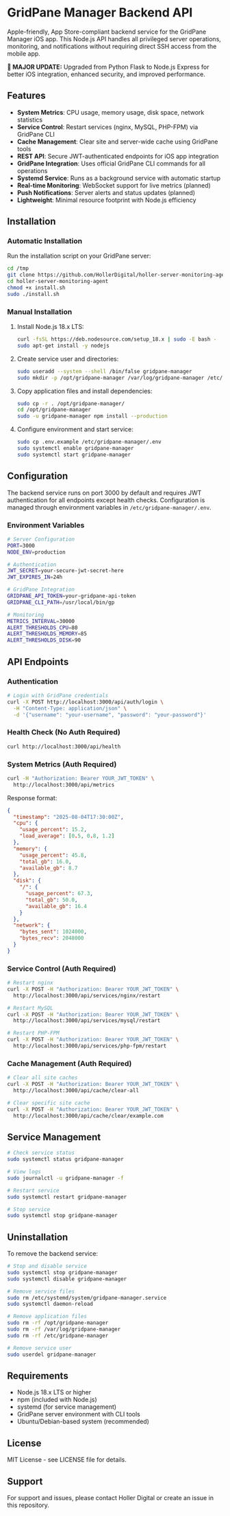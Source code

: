 # GridPane Manager Backend API

Apple-friendly, App Store-compliant backend service for the GridPane Manager iOS app. This Node.js API handles all privileged server operations, monitoring, and notifications without requiring direct SSH access from the mobile app.

**🚀 MAJOR UPDATE:** Upgraded from Python Flask to Node.js Express for better iOS integration, enhanced security, and improved performance.

## Features

- **System Metrics**: CPU usage, memory usage, disk space, network statistics
- **Service Control**: Restart services (nginx, MySQL, PHP-FPM) via GridPane CLI
- **Cache Management**: Clear site and server-wide cache using GridPane tools
- **REST API**: Secure JWT-authenticated endpoints for iOS app integration
- **GridPane Integration**: Uses official GridPane CLI commands for all operations
- **Systemd Service**: Runs as a background service with automatic startup
- **Real-time Monitoring**: WebSocket support for live metrics (planned)
- **Push Notifications**: Server alerts and status updates (planned)
- **Lightweight**: Minimal resource footprint with Node.js efficiency

## Installation

### Automatic Installation

Run the installation script on your GridPane server:

```bash
cd /tmp
git clone https://github.com/HollerDigital/holler-server-monitoring-agent.git
cd holler-server-monitoring-agent
chmod +x install.sh
sudo ./install.sh
```

### Manual Installation

1. Install Node.js 18.x LTS:
   ```bash
   curl -fsSL https://deb.nodesource.com/setup_18.x | sudo -E bash -
   sudo apt-get install -y nodejs
   ```

2. Create service user and directories:
   ```bash
   sudo useradd --system --shell /bin/false gridpane-manager
   sudo mkdir -p /opt/gridpane-manager /var/log/gridpane-manager /etc/gridpane-manager
   ```

3. Copy application files and install dependencies:
   ```bash
   sudo cp -r . /opt/gridpane-manager/
   cd /opt/gridpane-manager
   sudo -u gridpane-manager npm install --production
   ```

4. Configure environment and start service:
   ```bash
   sudo cp .env.example /etc/gridpane-manager/.env
   sudo systemctl enable gridpane-manager
   sudo systemctl start gridpane-manager
   ```

## Configuration

The backend service runs on port 3000 by default and requires JWT authentication for all endpoints except health checks. Configuration is managed through environment variables in `/etc/gridpane-manager/.env`.

### Environment Variables

```bash
# Server Configuration
PORT=3000
NODE_ENV=production

# Authentication
JWT_SECRET=your-secure-jwt-secret-here
JWT_EXPIRES_IN=24h

# GridPane Integration
GRIDPANE_API_TOKEN=your-gridpane-api-token
GRIDPANE_CLI_PATH=/usr/local/bin/gp

# Monitoring
METRICS_INTERVAL=30000
ALERT_THRESHOLDS_CPU=80
ALERT_THRESHOLDS_MEMORY=85
ALERT_THRESHOLDS_DISK=90
```

## API Endpoints

### Authentication
```bash
# Login with GridPane credentials
curl -X POST http://localhost:3000/api/auth/login \
  -H "Content-Type: application/json" \
  -d '{"username": "your-username", "password": "your-password"}'
```

### Health Check (No Auth Required)
```bash
curl http://localhost:3000/api/health
```

### System Metrics (Auth Required)
```bash
curl -H "Authorization: Bearer YOUR_JWT_TOKEN" \
  http://localhost:3000/api/metrics
```

Response format:
```json
{
  "timestamp": "2025-08-04T17:30:00Z",
  "cpu": {
    "usage_percent": 15.2,
    "load_average": [0.5, 0.8, 1.2]
  },
  "memory": {
    "usage_percent": 45.8,
    "total_gb": 16.0,
    "available_gb": 8.7
  },
  "disk": {
    "/": {
      "usage_percent": 67.3,
      "total_gb": 50.0,
      "available_gb": 16.4
    }
  },
  "network": {
    "bytes_sent": 1024000,
    "bytes_recv": 2048000
  }
}
```

### Service Control (Auth Required)
```bash
# Restart nginx
curl -X POST -H "Authorization: Bearer YOUR_JWT_TOKEN" \
  http://localhost:3000/api/services/nginx/restart

# Restart MySQL
curl -X POST -H "Authorization: Bearer YOUR_JWT_TOKEN" \
  http://localhost:3000/api/services/mysql/restart

# Restart PHP-FPM
curl -X POST -H "Authorization: Bearer YOUR_JWT_TOKEN" \
  http://localhost:3000/api/services/php-fpm/restart
```

### Cache Management (Auth Required)
```bash
# Clear all site caches
curl -X POST -H "Authorization: Bearer YOUR_JWT_TOKEN" \
  http://localhost:3000/api/cache/clear-all

# Clear specific site cache
curl -X POST -H "Authorization: Bearer YOUR_JWT_TOKEN" \
  http://localhost:3000/api/cache/clear/example.com
```

## Service Management

```bash
# Check service status
sudo systemctl status gridpane-manager

# View logs
sudo journalctl -u gridpane-manager -f

# Restart service
sudo systemctl restart gridpane-manager

# Stop service
sudo systemctl stop gridpane-manager
```

## Uninstallation

To remove the backend service:

```bash
# Stop and disable service
sudo systemctl stop gridpane-manager
sudo systemctl disable gridpane-manager

# Remove service files
sudo rm /etc/systemd/system/gridpane-manager.service
sudo systemctl daemon-reload

# Remove application files
sudo rm -rf /opt/gridpane-manager
sudo rm -rf /var/log/gridpane-manager
sudo rm -rf /etc/gridpane-manager

# Remove service user
sudo userdel gridpane-manager
```

## Requirements

- Node.js 18.x LTS or higher
- npm (included with Node.js)
- systemd (for service management)
- GridPane server environment with CLI tools
- Ubuntu/Debian-based system (recommended)

## License

MIT License - see LICENSE file for details.

## Support

For support and issues, please contact Holler Digital or create an issue in this repository.
